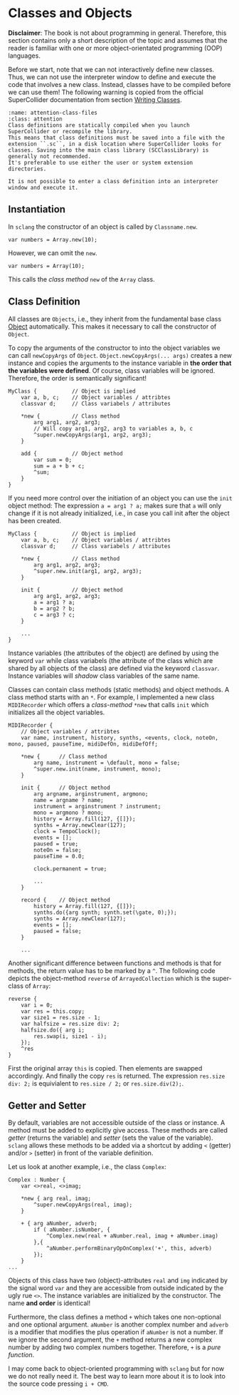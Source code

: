 # Classes and Objects

**Disclaimer**: The book is not about programming in general. Therefore, this section contains only a short description of the topic and assumes that the reader is familiar with one or more object-orientated programming (OOP) languages.

Before we start, note that we can not interactively define new classes.
Thus, we can not use the interpreter window to define and execute the code that involves a new class.
Instead, classes have to be compiled before we can use them!
The following warning is copied from the official SuperCollider documentation from section [Writing Classes](https://doc.sccode.org/Guides/WritingClasses.html).

```{admonition} Compiling Class Files
:name: attention-class-files
:class: attention
Class definitions are statically compiled when you launch SuperCollider or recompile the library.
This means that class definitions must be saved into a file with the extension ``.sc``, in a disk location where SuperCollider looks for classes. Saving into the main class library (SCClassLibrary) is generally not recommended. 
It's preferable to use either the user or system extension directories.

It is not possible to enter a class definition into an interpreter window and execute it.
```

## Instantiation

In ``sclang`` the constructor of an object is called by ``Classname.new``.

```isc
var numbers = Array.new(10);
```

However, we can omit the ``new``.

```isc
var numbers = Array(10);
```

This calls the *class method* ``new`` of the ``Array`` class.

## Class Definition

All classes are ``Objects``, i.e., they inherit from the fundamental base class [Object](https://doc.sccode.org/Classes/Object.html) automatically.
This makes it necessary to call the constructor of ``Object``.

To copy the arguments of the constructor to into the object variables we can call ``newCopyArgs`` of ``Object``.
``Object.newCopyArgs(... args)`` creates a new instance and copies the arguments to the instance variable in **the order that the variables were defined**.
Of course, class variables will be ignored.
Therefore, the order is semantically significant!

```isc
MyClass {           // Object is implied
    var a, b, c;    // Object variables / attribtes
    classvar d;     // Class variabels / attributes

    *new {          // Class method
        arg arg1, arg2, arg3;
        // Will copy arg1, arg2, arg3 to variables a, b, c
        ^super.newCopyArgs(arg1, arg2, arg3);
    }

    add {           // Object method
        var sum = 0;
        sum = a + b + c;
        ^sum;
    }
}
```

If you need more control over the initiation of an object you can use the ``init`` object method:
The expression ``a = arg1 ? a;`` makes sure that ``a`` will only change if it is not already initialized, i.e., in case you call init after the object has been created.

```isc
MyClass {           // Object is implied
    var a, b, c;    // Object variables / attribtes
    classvar d;     // Class variabels / attributes

    *new {          // Class method
        arg arg1, arg2, arg3;
        ^super.new.init(arg1, arg2, arg3);
    }

    init {          // Object method
        arg arg1, arg2, arg3;
        a = arg1 ? a;
        b = arg2 ? b;
        c = arg3 ? c;
    }

    ...
}
```

Instance variables (the attributes of the object) are defined by using the keyword ``var`` while class variabels (the attribute of the class which are shared by all objects of the class) are defined via the keyword ``classvar``.
Instance variables will *shadow* class variables of the same name.

Classes can contain class methods (static methods) and object methods.
A class method starts with an ``*``.
For example, I implemented a new class ``MIDIRecorder`` which offers a *class-method* ``*new`` that calls ``init`` which initializes all the object variables.

```isc
MIDIRecorder {
    // Object variables / attribtes
    var name, instrument, history, synths, <events, clock, noteOn, mono, paused, pauseTime, midiDefOn, midiDefOff;

    *new {      // Class method
        arg name, instrument = \default, mono = false;
        ^super.new.init(name, instrument, mono);
    }

    init {      // Object method
        arg argname, arginstrument, argmono;
        name = argname ? name;
        instrument = arginstrument ? instrument;
        mono = argmono ? mono;
        history = Array.fill(127, {[]});
        synths = Array.newClear(127);
        clock = TempoClock();
        events = [];
        paused = true;
        noteOn = false;
        pauseTime = 0.0;

        clock.permanent = true;

        ...
    }

    record {    // Object method
        history = Array.fill(127, {[]});
        synths.do({arg synth; synth.set(\gate, 0);});
        synths = Array.newClear(127);
        events = [];
        paused = false;
    }

    ...

```

Another significant difference between functions and methods is that for methods, the return value has to be marked by a ``^``.
The following code depicts the object-method ``reverse`` of ``ArrayedCollection`` which is the super-class of ``Array``:

```isc
reverse {
    var i = 0;
    var res = this.copy;
    var size1 = res.size - 1;
    var halfsize = res.size div: 2;
    halfsize.do({ arg i;
        res.swap(i, size1 - i);
    });
    ^res
}
```

First the original array ``this`` is copied.
Then elements are swapped accordingly.
And finally the copy ``res`` is returned.
The expression ``res.size div: 2;`` is equivialent to ``res.size / 2;`` or ``res.size.div(2);``.

## Getter and Setter

By default, variables are not accessible outside of the class or instance.
A method must be added to explicitly give access.
These methods are called *getter* (returns the variable) and *setter* (sets the value of the variable).
``sclang`` allows these methods to be added via a shortcut by adding ``<`` (getter) and/or ``>`` (setter) in front of the variable definition.

Let us look at another example, i.e., the class ``Complex``:

```isc
Complex : Number {
    var <>real, <>imag;

    *new { arg real, imag;
        ^super.newCopyArgs(real, imag);
    }

    + { arg aNumber, adverb;
        if ( aNumber.isNumber, {
            ^Complex.new(real + aNumber.real, imag + aNumber.imag)
        },{
            ^aNumber.performBinaryOpOnComplex('+', this, adverb)
        });
    }
...
```

Objects of this class have two (object)-attributes ``real`` and ``img`` indicated by the signal word ``var`` and they are accessible from outside indicated by the ugly rue ``<>``.
The instance variables are initialized by the constructor.
The name **and order** is identical!

Furthermore, the class defines a method ``+`` which takes one non-optional and one optional argument.
``aNumber`` is another complex number and ``adverb`` is a modifier that modifies the plus operation if ``aNumber`` is not a number.
If we ignore the second argument, the ``+`` method returns a new complex number by adding two complex numbers together.
Therefore, ``+`` is a *pure function*.

I may come back to object-oriented programming with ``sclang`` but for now we do not really need it.
The best way to learn more about it is to look into the source code pressing ``i + CMD``.